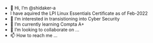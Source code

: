 - 👋 Hi, I’m @shidaker-a
- I have aquired the LPI Linux Essentials Certificate as of Feb-2022
- 👀 I’m interested in transistioning into Cyber Security
- 🌱 I’m currently learning Compta A+
- 💞️ I’m looking to collaborate on ...
- 📫 How to reach me ...

<!---
shidaker-a/shidaker-a is a ✨ special ✨ repository because its `README.md` (this file) appears on your GitHub profile.
You can click the Preview link to take a look at your changes.
--->
